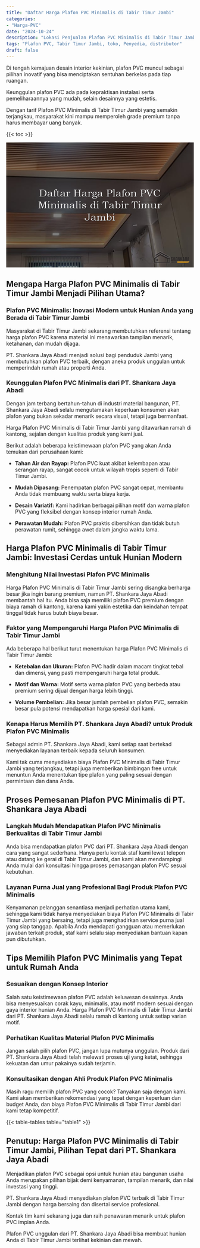 ```yaml
---
title: "Daftar Harga Plafon PVC Minimalis di Tabir Timur Jambi"
categories: 
- "Harga-PVC"
date: "2024-10-24"
description: "Lokasi Penjualan Plafon PVC Minimalis di Tabir Timur Jambi untuk tempat tinggal, perkantoran, serta gerai. Material unggulan, pilihan motif, variasi warna modern, dengan servis pemasangan ditangani oleh teknisi profesional serta garansi resmi!|Servis penyediaan Plafon PVC Minimalis di Tabir Timur Jambi bagi kebutuhan tempat tinggal, office, maupun ritel, dengan produk unggulan dan instalasi oleh tim profesional dan jaminan resmi.|Solusi Plafon PVC Minimalis di Tabir Timur Jambi yang terpercaya untuk hunian, perkantoran, dan ritel, bersama panel terbaik dan pemasangan oleh tenaga ahli ahli dan kepastian resmi.|Penyediaan Plafon PVC Minimalis di Tabir Timur Jambi bagi hunian, kantor, dan ritel, beserta material terbaik dan pemasangan dikerjakan oleh tenaga ahli profesional, dilengkapi dengan garansi resmi.}"
tags: "Plafon PVC, Tabir Timur Jambi, toko, Penyedia, distributor"
draft: false
---
```


Di tengah kemajuan desain interior kekinian, plafon PVC muncul sebagai pilihan inovatif yang bisa menciptakan sentuhan berkelas pada tiap ruangan.

Keunggulan plafon PVC ada pada kepraktisan instalasi serta pemeliharaannya yang mudah, selain desainnya yang estetis.

Dengan tarif Plafon PVC Minimalis di Tabir Timur Jambi yang semakin terjangkau, masyarakat kini mampu memperoleh grade premium tanpa harus membayar uang banyak.

{{< toc >}}

![Daftar Harga Plafon PVC Minimalis di Tabir Timur Jambi](/images/Harga-PVC/Daftar-Harga-Plafon-PVC-Minimalis-di-Tabir-Timur-Jambi.png)


## Mengapa Harga Plafon PVC Minimalis di Tabir Timur Jambi Menjadi Pilihan Utama?

### Plafon PVC Minimalis: Inovasi Modern untuk Hunian Anda yang Berada di Tabir Timur Jambi

Masyarakat di Tabir Timur Jambi sekarang membutuhkan referensi tentang harga plafon PVC karena material ini menawarkan tampilan menarik, ketahanan, dan mudah dijaga.

PT. Shankara Jaya Abadi menjadi solusi bagi penduduk Jambi yang membutuhkan plafon PVC terbaik, dengan aneka produk unggulan untuk memperindah rumah atau properti Anda.

### Keunggulan Plafon PVC Minimalis dari PT. Shankara Jaya Abadi

Dengan jam terbang bertahun-tahun di industri material bangunan, PT. Shankara Jaya Abadi selalu mengutamakan keperluan konsumen akan plafon yang bukan sekadar menarik secara visual, tetapi juga bermanfaat.

Harga Plafon PVC Minimalis di Tabir Timur Jambi yang ditawarkan ramah di kantong, sejalan dengan kualitas produk yang kami jual.

Berikut adalah beberapa keistimewaan plafon PVC yang akan Anda temukan dari perusahaan kami:

- **Tahan Air dan Rayap:** Plafon PVC kuat akibat kelembapan atau serangan rayap, sangat cocok untuk wilayah tropis seperti di Tabir Timur Jambi.

- **Mudah Dipasang:** Penempatan plafon PVC sangat cepat, membantu Anda tidak membuang waktu serta biaya kerja.

- **Desain Variatif:** Kami hadirkan berbagai pilihan motif dan warna plafon PVC yang fleksibel dengan konsep interior rumah Anda.

- **Perawatan Mudah:** Plafon PVC praktis dibersihkan dan tidak butuh perawatan rumit, sehingga awet dalam jangka waktu lama.

## Harga Plafon PVC Minimalis di Tabir Timur Jambi: Investasi Cerdas untuk Hunian Modern

### Menghitung Nilai Investasi Plafon PVC Minimalis

Harga Plafon PVC Minimalis di Tabir Timur Jambi sering disangka berharga besar jika ingin barang premium, namun PT. Shankara Jaya Abadi membantah hal itu. Anda bisa saja memiliki plafon PVC premium dengan biaya ramah di kantong, karena kami yakin estetika dan keindahan tempat tinggal tidak harus butuh biaya besar.

### Faktor yang Mempengaruhi Harga Plafon PVC Minimalis di Tabir Timur Jambi

Ada beberapa hal berikut turut menentukan harga Plafon PVC Minimalis di Tabir Timur Jambi:

- **Ketebalan dan Ukuran:** Plafon PVC hadir dalam macam tingkat tebal dan dimensi, yang pasti mempengaruhi harga total produk.

- **Motif dan Warna:** Motif serta warna plafon PVC yang berbeda atau premium sering dijual dengan harga lebih tinggi.

- **Volume Pembelian:** Jika besar jumlah pembelian plafon PVC, semakin besar pula potensi mendapatkan harga spesial dari kami.

### Kenapa Harus Memilih PT. Shankara Jaya Abadi? untuk Produk Plafon PVC Minimalis

Sebagai admin PT. Shankara Jaya Abadi, kami setiap saat bertekad menyediakan layanan terbaik kepada seluruh konsumen.

Kami tak cuma menyediakan biaya Plafon PVC Minimalis di Tabir Timur Jambi yang terjangkau, tetapi juga memberikan bimbingan free untuk menuntun Anda menentukan tipe plafon yang paling sesuai dengan permintaan dan dana Anda.

## Proses Pemesanan Plafon PVC Minimalis di PT. Shankara Jaya Abadi

### Langkah Mudah Mendapatkan Plafon PVC Minimalis Berkualitas di Tabir Timur Jambi

Anda bisa mendapatkan plafon PVC dari PT. Shankara Jaya Abadi dengan cara yang sangat sederhana. Hanya perlu kontak staf kami lewat telepon atau datang ke gerai di Tabir Timur Jambi, dan kami akan mendampingi Anda mulai dari konsultasi hingga proses pemasangan plafon PVC sesuai kebutuhan.

### Layanan Purna Jual yang Profesional Bagi Produk Plafon PVC Minimalis

Kenyamanan pelanggan senantiasa menjadi perhatian utama kami, sehingga kami tidak hanya menyediakan biaya Plafon PVC Minimalis di Tabir Timur Jambi yang bersaing, tetapi juga menghadirkan service purna jual yang siap tanggap. Apabila Anda mendapati gangguan atau memerlukan jawaban terkait produk, staf kami selalu siap menyediakan bantuan kapan pun dibutuhkan.

## Tips Memilih Plafon PVC Minimalis yang Tepat untuk Rumah Anda

### Sesuaikan dengan Konsep Interior

Salah satu keistimewaan plafon PVC adalah keluwesan desainnya. Anda bisa menyesuaikan corak kayu, minimalis, atau motif modern sesuai dengan gaya interior hunian Anda. Harga Plafon PVC Minimalis di Tabir Timur Jambi dari PT. Shankara Jaya Abadi selalu ramah di kantong untuk setiap varian motif.

### Perhatikan Kualitas Material Plafon PVC Minimalis

Jangan salah pilih plafon PVC, jangan lupa mutunya unggulan. Produk dari PT. Shankara Jaya Abadi telah melewati proses uji yang ketat, sehingga kekuatan dan umur pakainya sudah terjamin.

### Konsultasikan dengan Ahli Produk Plafon PVC Minimalis

Masih ragu memilih plafon PVC yang cocok? Tanyakan saja dengan kami. Kami akan memberikan rekomendasi yang tepat dengan keperluan dan budget Anda, dan biaya Plafon PVC Minimalis di Tabir Timur Jambi dari kami tetap kompetitif.

{{< table-tables table="table1" >}}

## Penutup: Harga Plafon PVC Minimalis di Tabir Timur Jambi, Pilihan Tepat dari PT. Shankara Jaya Abadi

Menjadikan plafon PVC sebagai opsi untuk hunian atau bangunan usaha Anda merupakan pilihan bijak demi kenyamanan, tampilan menarik, dan nilai investasi yang tinggi.

PT. Shankara Jaya Abadi menyediakan plafon PVC terbaik di Tabir Timur Jambi dengan harga bersaing dan disertai service profesional.

Kontak tim kami sekarang juga dan raih penawaran menarik untuk plafon PVC impian Anda.

Plafon PVC unggulan dari PT. Shankara Jaya Abadi bisa membuat hunian Anda di Tabir Timur Jambi terlihat kekinian dan mewah.
